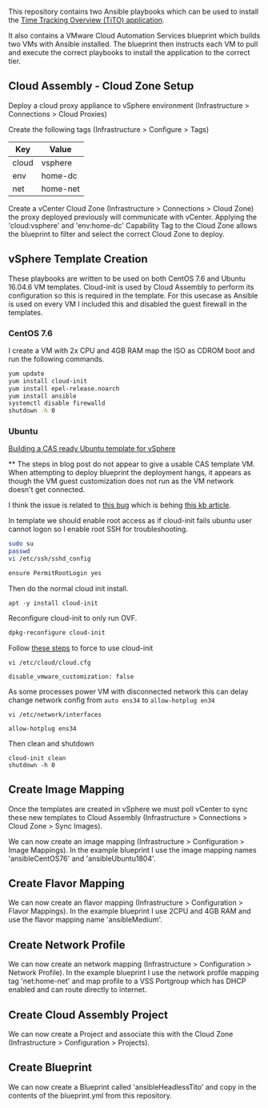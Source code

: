 This repository contains two Ansible playbooks which can be used to install the [Time Tracking Overview (TiTO) application](https://github.com/vmeoc/Tito).

It also contains a VMware Cloud Automation Services blueprint which builds two VMs with Ansible installed. The blueprint then instructs each VM to pull and execute the correct playbooks to install the application to the correct tier.

## Cloud Assembly - Cloud Zone Setup

Deploy a cloud proxy appliance to vSphere environment (Infrastructure > Connections > Cloud Proxies)

Create the following tags (Infrastructure > Configure > Tags)

Key | Value
--- | ---
cloud | vsphere
env | home-dc
net | home-net
  
Create a vCenter Cloud Zone (Infrastructure > Connections > Cloud Zone) the proxy deployed previously will communicate with vCenter.  Applying the 'cloud:vsphere' and 'env:home-dc' Capability Tag to the Cloud Zone allows the blueprint to filter and select the correct Cloud Zone to deploy.

## vSphere Template Creation

These playbooks are written to be used on both CentOS 7.6 and Ubuntu 16.04.6 VM templates. Cloud-init is used by Cloud Assembly to perform its configuration so this is required in the template. For this usecase as Ansible is used on every VM I included this and disabled the guest firewall in the templates. 

### CentOS 7.6

I create a VM with 2x CPU and 4GB RAM map the ISO as CDROM boot and run the following commands.

```bash
yum update
yum install cloud-init
yum install epel-release.noarch
yum install ansible
systemctl disable firewalld
shutdown -h 0
```

### Ubuntu


[Building a CAS ready Ubuntu template for vSphere](https://blogs.vmware.com/management/2019/02/building-a-cas-ready-ubuntu-template-for-vsphere.html) 

** The steps in blog post do not appear to give a usable CAS template VM.  When attempting to deploy blueprint the deployment hangs, it appears as though the VM guest customization does not run as the VM network doesn't get connected.


I think the issue is related to [this bug](https://bugs.launchpad.net/ubuntu/+source/open-vm-tools/+bug/1793715) which is behing [this kb article](https://kb.vmware.com/s/article/56409).

In template we should enable root access as if cloud-init fails ubuntu user cannot logon so I enable root SSH for troubleshooting.

```bash
sudo su
passwd
vi /etc/ssh/sshd_config

ensure PermitRootLogin yes
```

Then do the normal cloud init install.

```
apt -y install cloud-init
```

Reconfigure cloud-init to only run OVF.

```bash
dpkg-reconfigure cloud-init
```

Follow [these steps](https://kb.vmware.com/s/article/59557) to force to use cloud-init 

```
vi /etc/cloud/cloud.cfg

disable_vmware_customization: false
```

As some processes power VM with disconnected network this can delay change network config from `auto ens34` to `allow-hotplug en34`

```
vi /etc/network/interfaces

allow-hotplug ens34
```

Then clean and shutdown

```
cloud-init clean
shutdown -h 0
```

## Create Image Mapping

Once the templates are created in vSphere we must poll vCenter to sync these new templates to Cloud Assembly (Infrastructure > Connections > Cloud Zone > Sync Images).

We can now create an image mapping (Infrastructure > Configuration > Image Mappings). In the example blueprint I use the image mapping names 'ansibleCentOS76' and 'ansibleUbuntu1804'.

## Create Flavor Mapping

We can now create an flavor mapping (Infrastructure > Configuration > Flavor Mappings). In the example blueprint I use 2CPU and 4GB RAM and use the flavor mapping name 'ansibleMedium'.

## Create Network Profile

We can now create an network mapping (Infrastructure > Configuration > Network Profile). In the example blueprint I use the network profile mapping tag 'net:home-net' and map profile to a VSS Portgroup which has DHCP enabled and can route directly to internet.

## Create Cloud Assembly Project

We can now create a Project and associate this with the Cloud Zone (Infrastructure > Configuration > Projects).

## Create Blueprint

We can now create a Blueprint called 'ansibleHeadlessTito' and copy in the contents of the blueprint.yml from this repository.

